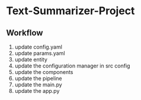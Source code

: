 # Text-Summarizer-Project

## Workflow

1. update config.yaml
2. update params.yaml
3. update entity 
4. update the configuration  manager in src config
5. update the components
6. update the pipeline
7. update the main.py
8. update the app.py